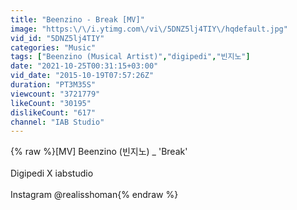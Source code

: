 ```yaml
---
title: "Beenzino - Break [MV]"
image: "https:\/\/i.ytimg.com\/vi\/5DNZ5lj4TIY\/hqdefault.jpg"
vid_id: "5DNZ5lj4TIY"
categories: "Music"
tags: ["Beenzino (Musical Artist)","digipedi","빈지노"]
date: "2021-10-25T00:31:15+03:00"
vid_date: "2015-10-19T07:57:26Z"
duration: "PT3M35S"
viewcount: "3721779"
likeCount: "30195"
dislikeCount: "617"
channel: "IAB Studio"
---
```

{% raw %}[MV] Beenzino (빈지노) _ 'Break'<br /><br />Digipedi X iabstudio <br /><br />Instagram @realisshoman{% endraw %}

